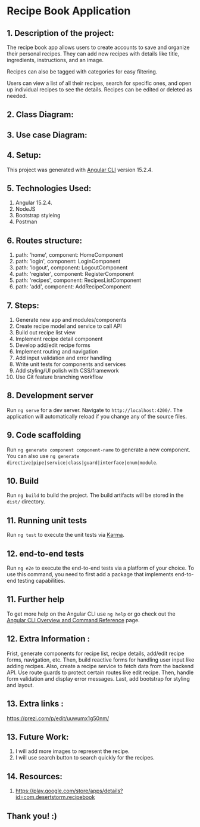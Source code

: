 # Recipe Book Application 

<!-- ![th](https://github.com/amalg20/java-project1-github-repo-sda/assets/145042005/e872eff3-0d45-4c16-86a4-b157de0ab2ab) -->



## 1. Description of the project:

The recipe book app allows users to create accounts to save and organize their personal recipes. They can add new recipes with details like title, ingredients, instructions, and an image. 

Recipes can also be tagged with categories for easy filtering. 

Users can view a list of all their recipes, search for specific ones, and open up individual recipes to see the details. Recipes can be edited or deleted as needed.


## 2. Class Diagram:

<!-- ![RestaurantManagementSystem](https://github.com/amalg20/java-project1-github-repo-sda/assets/145042005/c8361a5f-a66c-40b3-90ba-6cc065f51cd4) -->

## 3. Use case Diagram:


## 4. Setup:

This project was generated with [Angular CLI](https://github.com/angular/angular-cli) version 15.2.4. 


## 5. Technologies Used:

1. Angular 15.2.4.
2. NodeJS
3. Bootstrap styleing
4. Postman


## 6. Routes structure:

1. path: 'home', component: HomeComponent 
2. path: 'login', component: LoginComponent 
3. path: 'logout', component: LogoutComponent 
4. path: 'register', component: RegisterComponent
5. path: 'recipes', component: RecipesListComponent 
6. path: 'add', component: AddRecipeComponent 


## 7. Steps:

1) Generate new app and modules/components
2) Create recipe model and service to call API
3) Build out recipe list view
4) Implement recipe detail component
5) Develop add/edit recipe forms
6) Implement routing and navigation
7) Add input validation and error handling
8) Write unit tests for components and services
9) Add styling/UI polish with CSS/framework
10) Use Git feature branching workflow


## 8. Development server

Run `ng serve` for a dev server. Navigate to `http://localhost:4200/`. The application will automatically reload if you change any of the source files.

## 9. Code scaffolding

Run `ng generate component component-name` to generate a new component. You can also use `ng generate directive|pipe|service|class|guard|interface|enum|module`.

## 10. Build

Run `ng build` to build the project. The build artifacts will be stored in the `dist/` directory.

## 11. Running unit tests

Run `ng test` to execute the unit tests via [Karma](https://karma-runner.github.io).

## 12.  end-to-end tests

Run `ng e2e` to execute the end-to-end tests via a platform of your choice. To use this command, you need to first add a package that implements end-to-end testing capabilities.

## 11. Further help

To get more help on the Angular CLI use `ng help` or go check out the [Angular CLI Overview and Command Reference](https://angular.io/cli) page.


## 12. Extra Information :

Frist, generate components for recipe list, recipe details, add/edit recipe forms, navigation, etc. Then, build reactive forms for handling user input like adding recipes. Also, create a recipe service to fetch data from the backend API. Use route guards to protect certain routes like edit recipe. Then, handle form validation and display error messages. Last, add bootstrap for styling and layout.


## 13. Extra links : 

https://prezi.com/p/edit/uuwumx1g50nm/

## 13. Future Work:

1. I will add more images to represent the recipe.
2. I will use search button to search quickly for the recipes.


## 14. Resources:

1. https://play.google.com/store/apps/details?id=com.desertstorm.recipebook


## Thank you! :)

